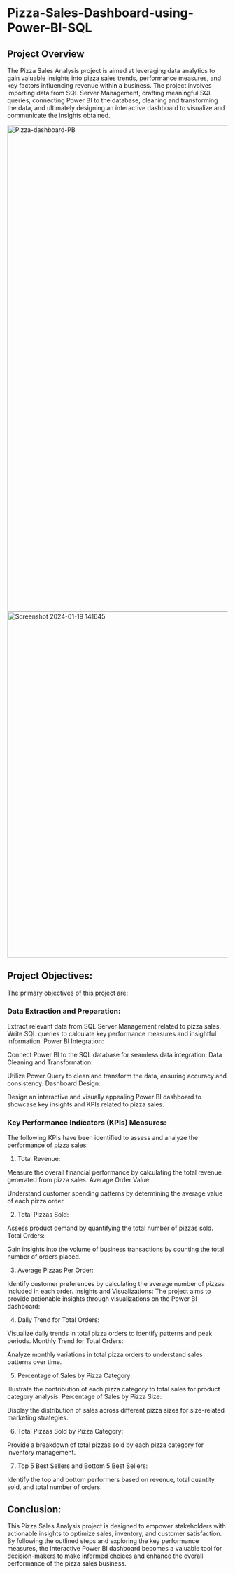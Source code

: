 # Pizza-Sales-Dashboard-using-Power-BI-SQL

## Project Overview

The Pizza Sales Analysis project is aimed at leveraging data analytics to gain valuable insights into pizza sales trends, performance measures, and key factors influencing revenue within a business. The project involves importing data from SQL Server Management, crafting meaningful SQL queries, connecting Power BI to the database, cleaning and transforming the data, and ultimately designing an interactive dashboard to visualize and communicate the insights obtained.

<img width="1109" alt="Pizza-dashboard-PB" src="https://github.com/ShwetaBirla6/Pizza-Sales-Dashboard-using-Power-BI-SQL/assets/154302915/cce8ed1e-2496-4f58-bb66-055fa5d8bc1b">


<img width="788" alt="Screenshot 2024-01-19 141645" src="https://github.com/ShwetaBirla6/Pizza-Sales-Dashboard-using-Power-BI-SQL/assets/154302915/85b6c247-1d87-438f-87ad-5cd750809c8e">



## Project Objectives:

The primary objectives of this project are:

### Data Extraction and Preparation:

Extract relevant data from SQL Server Management related to pizza sales.
Write SQL queries to calculate key performance measures and insightful information.
Power BI Integration:

Connect Power BI to the SQL database for seamless data integration.
Data Cleaning and Transformation:

Utilize Power Query to clean and transform the data, ensuring accuracy and consistency.
Dashboard Design:

Design an interactive and visually appealing Power BI dashboard to showcase key insights and KPIs related to pizza sales.

### Key Performance Indicators (KPIs) Measures:

The following KPIs have been identified to assess and analyze the performance of pizza sales:

1. Total Revenue:

Measure the overall financial performance by calculating the total revenue generated from pizza sales.
Average Order Value:

Understand customer spending patterns by determining the average value of each pizza order.

2. Total Pizzas Sold:

Assess product demand by quantifying the total number of pizzas sold.
Total Orders:

Gain insights into the volume of business transactions by counting the total number of orders placed.

3. Average Pizzas Per Order:

Identify customer preferences by calculating the average number of pizzas included in each order.
Insights and Visualizations:
The project aims to provide actionable insights through visualizations on the Power BI dashboard:

4. Daily Trend for Total Orders:

Visualize daily trends in total pizza orders to identify patterns and peak periods.
Monthly Trend for Total Orders:

Analyze monthly variations in total pizza orders to understand sales patterns over time.

5. Percentage of Sales by Pizza Category:

Illustrate the contribution of each pizza category to total sales for product category analysis.
Percentage of Sales by Pizza Size:

Display the distribution of sales across different pizza sizes for size-related marketing strategies.

6. Total Pizzas Sold by Pizza Category:

Provide a breakdown of total pizzas sold by each pizza category for inventory management.

7. Top 5 Best Sellers and Bottom 5 Best Sellers:

Identify the top and bottom performers based on revenue, total quantity sold, and total number of orders.

## Conclusion:
This Pizza Sales Analysis project is designed to empower stakeholders with actionable insights to optimize sales, inventory, and customer satisfaction. By following the outlined steps and exploring the key performance measures, the interactive Power BI dashboard becomes a valuable tool for decision-makers to make informed choices and enhance the overall performance of the pizza sales business.
